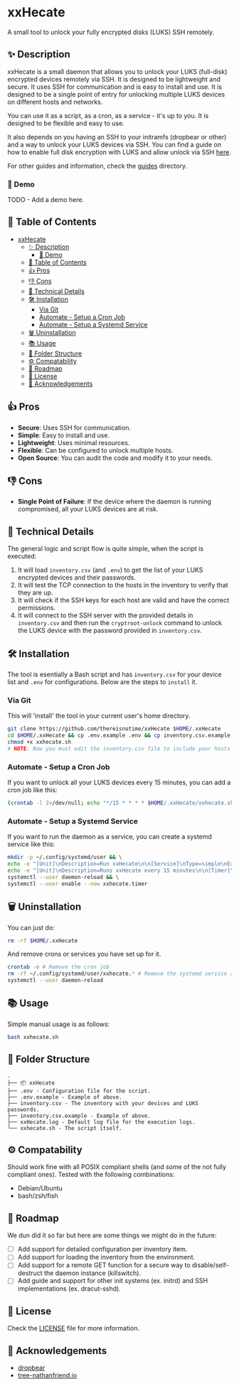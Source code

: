 # xxHecate

A small tool to unlock your fully encrypted disks (LUKS) SSH remotely.

## ✨ Description

xxHecate is a small daemon that allows you to unlock your LUKS (full-disk) encrypted devices remotely via SSH. It is designed to be lightweight and secure. It uses SSH for communication and is easy to install and use. It is designed to be a single point of entry for unlocking multiple LUKS devices on different hosts and networks.

You can use it as a script, as a cron, as a service - it's up to you. It is designed to be flexible and easy to use.

It also depends on you having an SSH to your initramfs (dropbear or other) and a way to unlock your LUKS devices via SSH. You can find a guide on how to enable full disk encryption with LUKS and allow unlock via SSH [here](./guides/setup-dropbear-ssh.md).

For other guides and information, check the [guides](./guides) directory.

### 🎥 Demo

TODO - Add a demo here.

## 📝 Table of Contents

- [xxHecate](#xxhecate)
  - [✨ Description](#-description)
    - [🎥 Demo](#-demo)
  - [📝 Table of Contents](#-table-of-contents)
  - [👍 Pros](#-pros)
  - [👎 Cons](#-cons)
  - [🔩 Technical Details](#-technical-details)
  - [🛠️ Installation](#️-installation)
    - [Via Git](#via-git)
    - [Automate - Setup a Cron Job](#automate---setup-a-cron-job)
    - [Automate - Setup a Systemd Service](#automate---setup-a-systemd-service)
  - [🗑️ Uninstallation](#️-uninstallation)
  - [📚 Usage](#-usage)
  - [📁 Folder Structure](#-folder-structure)
  - [⚙️ Compatability](#️-compatability)
  - [🚀 Roadmap](#-roadmap)
  - [📜 License](#-license)
  - [🙏 Acknowledgements](#-acknowledgements)
  
## 👍 Pros

- **Secure**: Uses SSH for communication.
- **Simple**: Easy to install and use.
- **Lightweight**: Uses minimal resources.
- **Flexible**: Can be configured to unlock multiple hosts.
- **Open Source**: You can audit the code and modify it to your needs.

## 👎 Cons

- **Single Point of Failure**: If the device where the daemon is running compromised, all your LUKS devices are at risk.

## 🔩 Technical Details

The general logic and script flow is quite simple, when the script is executed:

1. It will load `inventory.csv` (and `.env`) to get the list of your LUKS encrypted devices and their passwords.
2. It will test the TCP connection to the hosts in the inventory to verify that they are up.
3. It will check if the SSH keys for each host are valid and have the correct permissions.
4. It will connect to the SSH server with the provided details in `inventory.csv` and then run the `cryptroot-unlock` command to unlock the LUKS device with the password provided in `inventory.csv`.

## 🛠️ Installation

The tool is esentially a Bash script and has `inventory.csv` for your device list and `.env` for configurations. Below are the steps to `install` it.

### Via Git

This will 'install' the tool in your current user's home directory.

```bash
git clone https://github.com/thereisnotime/xxHecate $HOME/.xxHecate
cd $HOME/.xxHecate && cp .env.example .env && cp inventory.csv.example inventory.csv
chmod +x xxhecate.sh
# NOTE: Now you must edit the inventory.csv file to include your hosts and their LUKS decryption passwords.
```

### Automate - Setup a Cron Job

If you want to unlock all your LUKS devices every 15 minutes, you can add a cron job like this:

```bash
(crontab -l 2>/dev/null; echo "*/15 * * * * $HOME/.xxHecate/xxhecate.sh") | crontab -
```

### Automate - Setup a Systemd Service

If you want to run the daemon as a service, you can create a systemd service like this:

```bash
mkdir -p ~/.config/systemd/user && \
echo -e "[Unit]\nDescription=Run xxHecate\n\n[Service]\nType=simple\nExecStart=$HOME/.xxHecate/xxhecate.sh" > ~/.config/systemd/user/xxhecate.service && \
echo -e "[Unit]\nDescription=Runs xxHecate every 15 minutes\n\n[Timer]\nOnCalendar=*:0/15\nPersistent=true\n\n[Install]\nWantedBy=timers.target" > ~/.config/systemd/user/xxhecate.timer && \
systemctl --user daemon-reload && \
systemctl --user enable --now xxhecate.timer
```

## 🗑️ Uninstallation

You can just do:

```bash
rm -rf $HOME/.xxHecate
```

And remove crons or services you have set up for it.

```bash
crontab -e # Remove the cron job
rm -rf ~/.config/systemd/user/xxhecate.* # Remove the systemd service and timer
systemctl --user daemon-reload
```

## 📚 Usage

Simple manual usage is as follows:

```bash
bash xxhecate.sh
```

## 📁 Folder Structure

```text
.
├── 📦 xxHecate
├── .env - Configuration file for the script.
├── .env.example - Example of above.
├── inventory.csv - The inventory with your devices and LUKS passwords.
├── inventory.csv.example - Example of above.
├── xxHecate.log - Default log file for the execution logs.
└── xxhecate.sh - The script itself.
```

## ⚙️ Compatability

Should work fine with all POSIX compliant shells (and some of the not fully compliant ones). Tested with the following combinations:

- Debian/Ubuntu
- bash/zsh/fish

## 🚀 Roadmap

We dun did it so far but here are some things we might do in the future:

- [ ] Add support for detailed configuration per inventory item.
- [ ] Add support for loading the inventory from the environment.
- [ ] Add support for a remote GET function for a secure way to disable/self-destruct the daemon instance (killswitch).
- [ ] Add guide and support for other init systems (ex. initrd) and SSH implementations (ex. dracut-sshd).

## 📜 License

Check the [LICENSE](LICENSE) file for more information.

## 🙏 Acknowledgements

- [dropbear](https://matt.ucc.asn.au/dropbear/dropbear.html)
- [tree-nathanfriend.io](https://tree.nathanfriend.io/?s=(%27opt8s!(%27fancy6~fullPath!false~trailingSlash6~rootDot6)~9(%279%27%F0%9F%93%A6%20J4.env0Configurat82scriptG.en*MvI3%20with%20youBdevicesFnd%20LUKS%20passwordsGM*J.log0Default%20log2execut8%20logsGxxh7.shIscript%20itself.%27)~vers8!%271%27)*v.eAe0EA5ofFboveG0%20-%202%20fil5foBth53inventory4%5Cn5e%206!true7ecate8ion9source!AxamplBr%20F%20aG.4I0Th5JxxH7M3.cs%01MJIGFBA987654320*)
